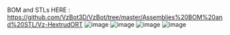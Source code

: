 BOM and STLs HERE : https://github.com/VzBot3D/VzBot/tree/master/Assemblies%20BOM%20and%20STL/Vz-HextrudORT
![image](https://user-images.githubusercontent.com/37383368/157893514-93b4ef1c-9462-437e-b5d0-2bd9ef2729dc.png)
![image](https://user-images.githubusercontent.com/37383368/168482583-fb932179-65a0-4f63-a881-699455ffbb24.png)
![image](https://user-images.githubusercontent.com/37383368/146016436-1e0173d9-1f4b-4490-a1b4-e32b7073eb52.png)
![image](https://user-images.githubusercontent.com/37383368/146016408-cc00f829-721e-4974-a4f7-c0baffd89d8b.png)

